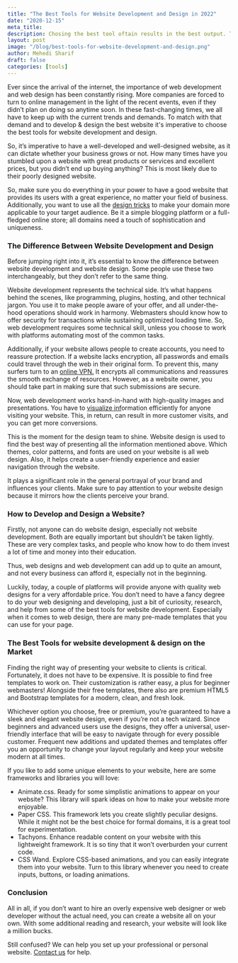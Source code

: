 ```yaml
---
title: "The Best Tools for Website Development and Design in 2022"
date: "2020-12-15"
meta_title:
description: Chosing the best tool oftain results in the best output. To help you chose the best tools for website development we have analised and created a list.
layout: post
image: "/blog/best-tools-for-website-development-and-design.png"
author: Mehedi Sharif
draft: false
categories: [tools]
---
```


Ever since the arrival of the internet, the importance of web development and web design has been constantly rising. More companies are forced to turn to online management in the light of the recent events, even if they didn’t plan on doing so anytime soon. In these fast-changing times, we all have to keep up with the current trends and demands. To match with that demand and to develop & design the best website it's imperative to choose the best tools for website development and design.

So, it’s imperative to have a well-developed and well-designed website, as it can dictate whether your business grows or not. How many times have you stumbled upon a website with great products or services and excellent prices, but you didn’t end up buying anything? This is most likely due to their poorly designed website.

So, make sure you do everything in your power to have a good website that provides its users with a great experience, no matter your field of business. Additionally, you want to use all the <A href="https://codecondo.com/10-design-tricks-to-attract-attention">design tricks</A> to make your domain more applicable to your target audience. Be it a simple blogging platform or a full-fledged online store; all domains need a touch of sophistication and uniqueness.

### The Difference Between Website Development and Design

Before jumping right into it, it’s essential to know the difference between website development and website design. Some people use these two interchangeably, but they don’t refer to the same thing.

Website development represents the technical side. It’s what happens behind the scenes, like programming, plugins, hosting, and other technical jargon. You use it to make people aware of your offer, and all under-the-hood operations should work in harmony. Webmasters should know how to offer security for transactions while sustaining optimized loading time. So, web development requires some technical skill, unless you choose to work with platforms automating most of the common tasks.

Additionally, if your website allows people to create accounts, you need to reassure protection. If a website lacks encryption, all passwords and emails could travel through the web in their original form. To prevent this, many surfers turn to an <A href="https://atlasvpn.com/vpn-for-windows">online VPN.</A> It encrypts all communications and reassures the smooth exchange of resources. However, as a website owner, you should take part in making sure that such submissions are secure.

Now, web development works hand-in-hand with high-quality images and presentations. You have to <A href="https://www.interaction-design.org/literature/article/how-to-design-an-information-visualization">visualize inf</A>ormation efficiently for anyone visiting your website. This, in return, can result in more customer visits, and you can get more conversions.

This is the moment for the design team to shine. Website design is used to find the best way of presenting all the information mentioned above. Which themes, color patterns, and fonts are used on your website is all web design. Also, it helps create a user-friendly experience and easier navigation through the website.

It plays a significant role in the general portrayal of your brand and influences your clients. Make sure to pay attention to your website design because it mirrors how the clients perceive your brand.

### How to Develop and Design a Website?

Firstly, not anyone can do website design, especially not website development. Both are equally important but shouldn’t be taken lightly. These are very complex tasks, and people who know how to do them invest a lot of time and money into their education.

Thus, web designs and web development can add up to quite an amount, and not every business can afford it, especially not in the beginning.

Luckily, today, a couple of platforms will provide anyone with quality web designs for a very affordable price. You don’t need to have a fancy degree to do your web designing and developing, just a bit of curiosity, research, and help from some of the best tools for website development. Especially when it comes to web design, there are many pre-made templates that you can use for your page.

### The Best Tools for website development & design on the Market

Finding the right way of presenting your website to clients is critical. Fortunately, it does not have to be expensive. It is possible to find free templates to work on. Their customization is rather easy, a plus for beginner webmasters! Alongside their free templates, there also are premium HTML5 and Bootstrap templates for a modern, clean, and fresh look.

Whichever option you choose, free or premium, you’re guaranteed to have a sleek and elegant website design, even if you’re not a tech wizard. Since beginners and advanced users use the designs, they offer a universal, user-friendly interface that will be easy to navigate through for every possible customer. Frequent new additions and updated themes and templates offer you an opportunity to change your layout regularly and keep your website modern at all times.

If you like to add some unique elements to your website, here are some frameworks and libraries you will love:

- Animate.css. Ready for some simplistic animations to appear on your website? This library will spark ideas on how to make your website more enjoyable.
- Paper CSS. This framework lets you create slightly peculiar designs. While it might not be the best choice for formal domains, it is a great tool for experimentation.
- Tachyons. Enhance readable content on your website with this lightweight framework. It is so tiny that it won’t overburden your current code.
- CSS Wand. Explore CSS-based animations, and you can easily integrate them into your website. Turn to this library whenever you need to create inputs, buttons, or loading animations.

### Conclusion

All in all, if you don’t want to hire an overly expensive web designer or web developer without the actual need, you can create a website all on your own. With some additional reading and research, your website will look like a million bucks.

Still confused? We can help you set up your professional or personal website. <A href="/contact/">Contact us</A> for help.

